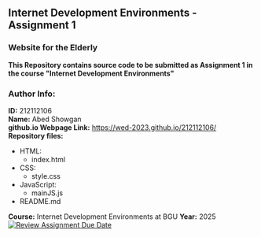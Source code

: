 ## Internet Development Environments - Assignment 1 
### Website for the Elderly
**This Repository contains source code to be submitted as Assignment 1 in the course "Internet Development Environments"**

### Author Info:
**ID:** 212112106  
**Name:** Abed Showgan    
**github.io Webpage Link:** https://wed-2023.github.io/212112106/   
**Repository files:** 
 - HTML:  
    - index.html
 - CSS:
    - style.css
 - JavaScript: 
    - mainJS.js
 - README.md

**Course:** Internet Development Environments at BGU
**Year:** 2025    
[![Review Assignment Due Date](https://classroom.github.com/assets/deadline-readme-button-22041afd0340ce965d47ae6ef1cefeee28c7c493a6346c4f15d667ab976d596c.svg)](https://classroom.github.com/a/89IMDEJr)
